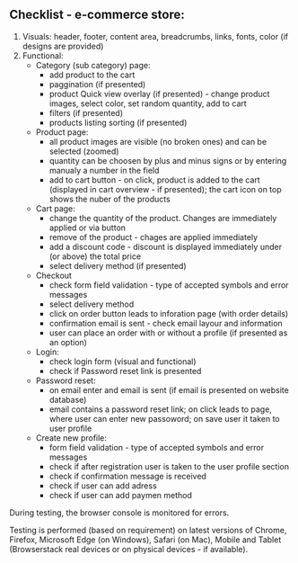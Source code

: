 ## Checklist - e-commerce store:

1. Visuals: header, footer, content area, breadcrumbs, links, fonts, color (if designs are provided)
2. Functional: 
     - Category (sub category) page:
        - add product to the cart
        - paggination (if presented)
        - product Quick view overlay (if presented) - change product images, select color, set random quantity, add to cart
        - filters (if presented)
        - products listing sorting (if presented)
     - Product page:
        - all product images are visible (no broken ones) and can be selected (zoomed)
        - quantity can be choosen by plus and minus signs or by entering manualy a number in the field
        - add to cart button - on click, product is added to the cart (displayed in cart overview - if presented); the cart icon on top shows the nuber of the products
      - Cart page: 
        - change the quantity of the product. Changes are immediately applied or via button
        - remove of the product - chages are applied immediately
        - add a discount code - discount is displayed immediately under (or above) the total price
        - select delivery method (if presented)
      - Checkout
         - check form field validation - type of accepted symbols and error messages
         - select delivery method
         - click on order button leads to inforation page (with order details)
         - confirmation email is sent - check email layour and information 
         - user can place an order with or without a profile (if presented as an option)
      - Login:
          - check login form (visual and functional)
          - check if Password reset link is presented
      - Password reset:
          - on email enter and email is sent (if email is presented on website database)
          - email contains a password reset link; on click leads to page, where user can enter new passoword; on save user it taken to user profile
      - Create new profile:
          - form field validation - type of accepted symbols and error messages
          - check if after registration user is taken to the user profile section
          - check if confirmation message is received
          - check if user can add adress
          - check if user can add paymen method

During testing, the browser console is monitored for errors.
		
Testing is performed (based on requirement) on latest versions of Chrome, Firefox, Microsoft Edge (on Windows), Safari (on Mac), Mobile and Tablet (Browserstack real devices or on physical devices - if available).
